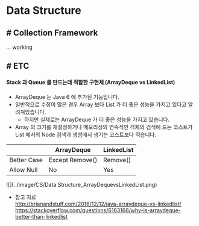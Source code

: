 # Data Structure

## # Collection Framework

... working

## # ETC

#### Stack 과 Queue 를 만드는데 적합한 구현체 (ArrayDeque vs LinkedList)
- ArrayDeque 는 Java 6 에 추가된 기능입니다.
- 일반적으로 수정이 많은 경우 Array 보다 List 가 더 좋은 성능을 가지고 있다고 알려져있습니다.
    - 하지만 실제로는 ArrayDeque 가 더 좋은 성능을 가지고 있습니다.
- Array 의 크기를 재설정하거나 메모리상의 연속적인 객체의 검색에 드는 코스트가 List 에서의 Node 검색과 생성에서 생기는 코스트보다 적습니다.

|             | ArrayDeque      | LinkedList   |
| ----------- | --------------- | ------------ |
| Better Case | Except Remove() | Remove()     |
| Allow Null  | No              | Yes          |

![](../image/CS/Data Structure_ArrayDequevsLinkedList.png)

- 참고 자료  
http://brianandstuff.com/2016/12/12/java-arraydeque-vs-linkedlist/  
https://stackoverflow.com/questions/6163166/why-is-arraydeque-better-than-linkedlist
